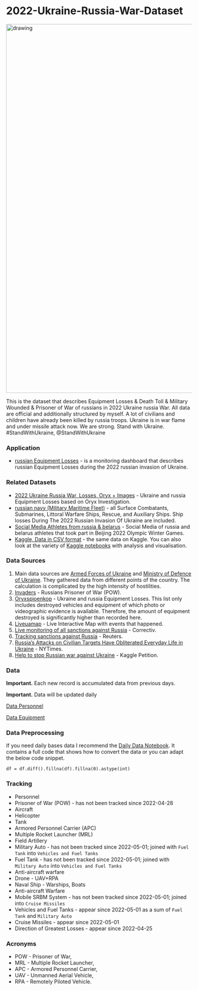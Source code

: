 # 2022-Ukraine-Russia-War-Dataset

<img src="https://github.com/PetroIvaniuk/2022-Ukraine-Russia-War-Dataset/blob/main/images/dataset_2022_war_ukraine_russia.png" alt="drawing" width="1000"/>

This is the dataset that describes Equipment Losses & Death Toll & Military Wounded & Prisoner of War of russians in 2022 Ukraine russia War. 
All data are official and additionally structured by myself. 
A lot of civilians and children have already been killed by russia troops. Ukraine is in war flame and under missile attack now. We are strong. Stand with Ukraine. #StandWithUkraine, @StandWithUkraine 

### Application 
- [russian Equipment Losses](https://share.streamlit.io/petroivaniuk/ukraine-russia-war/main/russia_losses.py) - is a monitoring dashboard that describes russian Equipment Losses during the 2022 russian invasion of Ukraine.

### Related Datasets
- [2022 Ukraine Russia War, Losses, Oryx + Images](https://www.kaggle.com/datasets/piterfm/2022-ukraine-russia-war-equipment-losses-oryx) - Ukraine and russia Equipment Losses based on Oryx Investigation.
- [russian navy (Military Maritime Fleet)](https://www.kaggle.com/datasets/piterfm/russian-navy) - all Surface Combatants, Submarines, Littoral Warfare Ships, Rescue, and Auxiliary Ships. Ship losses During The 2022 Russian Invasion Of Ukraine are included.
- [Social Media Athletes from russia & belarus](https://www.kaggle.com/datasets/piterfm/olympic-athletes-social-media-russia-belarus) - Social Media of russia and belarus athletes that took part in Beijing 2022 Olympic Winter Games.
- [Kaggle, Data in CSV format](https://www.kaggle.com/piterfm/2022-ukraine-russian-war) - the same data on Kaggle. You can also look at the variety of [Kaggle notebooks](https://www.kaggle.com/datasets/piterfm/2022-ukraine-russian-war/code) with analysis and visualisation.

### Data Sources
1. Main data sources are [Armed Forces of Ukraine](https://www.zsu.gov.ua/en) and [Ministry of Defence of Ukraine](https://www.mil.gov.ua/en/). They gathered data from different points of the country. The calculation is complicated by the high intensity of hostilities.
2. [Invaders](https://invaders-rf.com/) - Russians Prisoner of War (POW).
3. [Oryxspioenkop](https://www.oryxspioenkop.com/2022/02/attack-on-europe-documenting-equipment.html) - Ukraine and russia Equipment Losses. This list only includes destroyed vehicles and equipment of which photo or videographic evidence is available. Therefore, the amount of equipment destroyed is significantly higher than recorded here.
4. [Liveuamap](https://liveuamap.com/) - Live Interactive Map with events that happened.
5. [Live monitoring of all sanctions against Russia](https://correctiv.org/en/latest-stories/2022/03/01/sanctions-tracker-live-monitoring-of-all-sanctions-against-russia/) - Correctiv.
6. [Tracking sanctions against Russia](https://graphics.reuters.com/UKRAINE-CRISIS/SANCTIONS/byvrjenzmve/index.html) - Reuters.
7. [Russia’s Attacks on Civilian Targets Have Obliterated Everyday Life in Ukraine](https://www.nytimes.com/interactive/2022/03/23/world/europe/ukraine-civilian-attacks.html) - NYTimes.
8. [Help to stop Russian war against Ukraine](https://www.kaggle.com/general/310445) - Kaggle Petition.

### Data
**Important.** Each new record is accumulated data from previous days.

**Important.** Data will be updated daily

[Data Personnel](https://github.com/PetroIvaniuk/2022-Ukraine-Russia-War-Dataset/blob/main/data/russia_losses_personnel.json) 

[Data Equipment](https://github.com/PetroIvaniuk/2022-Ukraine-Russia-War-Dataset/blob/main/data/russia_losses_equipment.json)

### Data Preprocessing
If you need daily bases data I recommend the [Daily Data Notebook](https://www.kaggle.com/code/piterfm/daily-data). It contains a full code that shows how to convert the data or you can adapt the below code snippet.
```
df = df.diff().fillna(df).fillna(0).astype(int)
```

### Tracking
- Personnel
- Prisoner of War (POW) - has not been tracked since 2022-04-28
- Aircraft
- Helicopter
- Tank
- Armored Personnel Carrier (APC)
- Multiple Rocket Launcher (MRL)
- Field Artillery
- Military Auto - has not been tracked since 2022-05-01; joined with `Fuel Tank` into `Vehicles and Fuel Tanks`
- Fuel Tank - has not been tracked since 2022-05-01; joined with `Military Auto` into `Vehicles and Fuel Tanks`
- Anti-aircraft warfare
- Drone - UAV+RPA
- Naval Ship - Warships, Boats
- Anti-aircraft Warfare
- Mobile SRBM System - has not been tracked since 2022-05-01; joined into `Cruise Missiles`
- Vehicles and Fuel Tanks - appear since 2022-05-01 as a sum of `Fuel Tank` and `Military Auto`
- Cruise Missiles - appear since 2022-05-01
- Direction of Greatest Losses - appear since 2022-04-25

### Acronyms
- POW - Prisoner of War,
- MRL - Multiple Rocket Launcher,
- APC - Armored Personnel Carrier,
- UAV - Unmanned Aerial Vehicle, 
- RPA - Remotely Piloted Vehicle.

